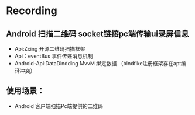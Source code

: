 # Recording 

## Android 扫描二维码 socket链接pc端传输ui录屏信息
- Api:Zxing 开源二维码扫描框架
- Api：eventBus 事件传递消息机制
- Android-Api:DataDindding MvvM 绑定数据 （bindfike注册框架存在apt编译冲突）

## 使用场景：
- Android 客户端扫描Pc端提供的二维码

